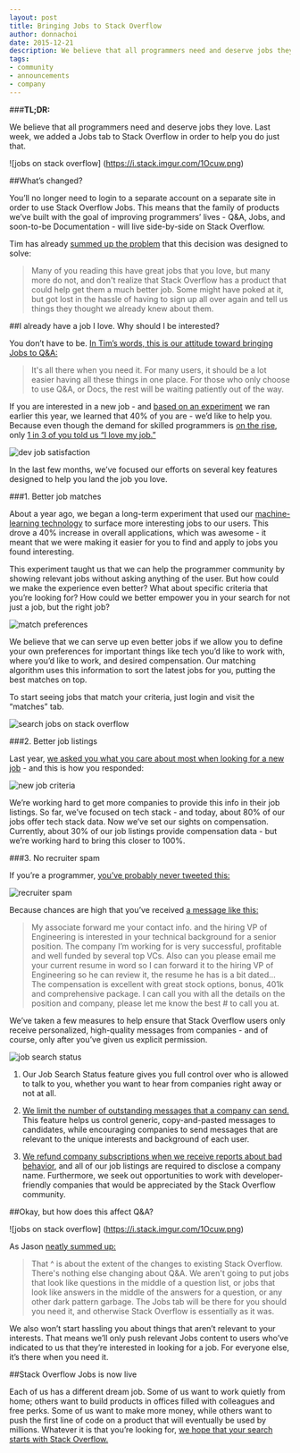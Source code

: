```yaml
---
layout: post
title: Bringing Jobs to Stack Overflow
author: donnachoi
date: 2015-12-21
description: We believe that all programmers need and deserve jobs they love. Last week, we added a Jobs tab to Stack Overflow in order to help you do just that. 
tags: 
- community
- announcements
- company
---
```

###**TL;DR:**

We believe that all programmers need and deserve jobs they love. Last week, we added a Jobs tab to Stack Overflow in order to help you do just that. 

![jobs on stack overflow] (https://i.stack.imgur.com/1Ocuw.png) 

##What’s changed? 
 
You’ll no longer need to login to a separate account on a separate site in order to use Stack Overflow Jobs. This means that the family of products we’ve built with the goal of improving programmers’ lives - Q&A, Jobs, and soon-to-be Documentation -  will live side-by-side on Stack Overflow. 

Tim has already [summed up the problem](http://meta.stackoverflow.com/questions/310066/stack-overflow-serving-programmers-even-better) that this decision was designed to solve:

> Many of you reading this have great jobs that you love, but many more do not, and don't realize that Stack Overflow has a product that could help get them a much better job. Some might have poked at it, but got lost in the hassle of having to sign up all over again and tell us things they thought we already knew about them.



##I already have a job I love. Why should I be interested?

You don’t have to be. [In Tim’s words, this is our attitude toward bringing Jobs to Q&A:](http://meta.stackoverflow.com/questions/310066/stack-overflow-serving-programmers-even-better)

> It's all there when you need it. For many users, it should be a lot easier having all these things in one place. For those who only choose to use Q&A, or Docs, the rest will be waiting patiently out of the way. 

If you are interested in a new job - and [based on an experiment](http://meta.stackoverflow.com/questions/312452/careers-unificintegration-jobs-on-stack-overflow) we ran earlier this year, we learned that 40% of you are - we’d like to help you. Because even though the demand for skilled programmers is [on the rise](http://www.bls.gov/ooh/computer-and-information-technology/software-developers.htm#tab-6), only [1 in 3 of you told us “I love my job.”](http://stackoverflow.com/research/developer-survey-2015#work-satisfaction)

![dev job satisfaction](https://i.stack.imgur.com/eWkBE.png)


In the last few months, we’ve focused our efforts on several key features designed to help you land the job you love.


###1. Better job matches

About a year ago, we began a long-term experiment that used our [machine-learning technology](http://kevinmontrose.com/2015/01/27/providence-machine-learning-at-stack-exchange/) to surface more interesting jobs to our users. This drove a 40% increase in overall applications, which was awesome - it meant that we were making it easier for you to find and apply to jobs you found interesting.

This experiment taught us that we can help the programmer community by showing relevant jobs without asking anything of the user. But how could we make the experience even better? What about specific criteria that you’re looking for?  How could we better empower you in your search for not just a job, but the right job?

![match preferences](https://i.stack.imgur.com/QN2HP.png)

We believe that we can serve up even better jobs if we allow you to define your own preferences for important things like tech you’d like to work with, where you’d like to work, and desired compensation. Our matching algorithm uses this information to sort the latest jobs for you, putting the best matches on top.

To start seeing jobs that match your criteria, just login and visit the “matches” tab. 

![search jobs on stack overflow](https://i.stack.imgur.com/9rGr6.png)


###2. Better job listings

Last year, [we asked you what you care about most when looking for a new job](https://drive.google.com/file/d/0Bzd_CzYvUxE5U1NSWnA2SFVKX00/view) - and this is how you responded:

![new job criteria](https://i.stack.imgur.com/I4L0O.png)

We’re working hard to get more companies to provide this info in their job listings. So far, we’ve focused on tech stack - and today, about 80% of our jobs offer tech stack data. Now we’ve set our sights on compensation. Currently, about 30% of our job listings provide compensation data - but we’re working hard to bring this closer to 100%. 


###3. No recruiter spam

If you’re a programmer, [you’ve probably never tweeted this:](http://jobtipsforgeeks.com/2012/04/12/why-recruiters-suck-and-what-you-can-do-about-it/)

![recruiter spam](https://i.stack.imgur.com/Ocgso.png)

Because chances are high that you’ve received [a message like this:](https://news.ycombinator.com/item?id=4433031)

> My associate forward me your contact info. and the hiring VP of Engineering is interested in your technical background for a senior position.
The company I’m working for is very successful, profitable and well funded by several top VCs. Also can you please email me your current resume in word so I can forward it to the hiring VP of Engineering so he can review it, the resume he has is a bit dated...
The compensation is excellent with great stock options, bonus, 401k and comprehensive package. I can call you with all the details on the position and company, please let me know the best # to call you at.


We’ve taken a few measures to help ensure that Stack Overflow users only receive personalized, high-quality messages from companies - and of course, only after you’ve given us explicit permission.

![job search status](https://i.stack.imgur.com/Z486L.png)

1. Our Job Search Status feature gives you full control over who is allowed to talk to you, whether you want to hear from companies right away or not at all.

2. [We limit the number of outstanding messages that a company can send.](http://careers.stackoverflow.com/faq#messageLimit) This feature helps us control generic, copy-and-pasted messages to candidates, while encouraging companies to send messages that are relevant to the unique interests and background of each user.

3. [We refund company subscriptions when we receive reports about bad behavior](http://meta.stackexchange.com/questions/161345/does-stackoverflow-investigate-employers-before-allowing-them-to-post-to-careers/161403#161403), and all of our job listings are required to disclose a company name. Furthermore, we seek out opportunities to work with developer-friendly companies that would be appreciated by the Stack Overflow community.



##Okay, but how does this affect Q&A? 

![jobs on stack overflow] (https://i.stack.imgur.com/1Ocuw.png) 

As Jason [neatly summed up:](http://meta.stackoverflow.com/questions/312452/careers-unificintegration-jobs-on-stack-overflow)

> That ^ is about the extent of the changes to existing Stack Overflow. There's nothing else changing about Q&A. We aren't going to put jobs that look like questions in the middle of a question list, or jobs that look like answers in the middle of the answers for a question, or any other dark pattern garbage. The Jobs tab will be there for you should you need it, and otherwise Stack Overflow is essentially as it was.

We also won’t start hassling you about things that aren’t relevant to your interests. That means we’ll only push relevant Jobs content to users who’ve indicated to us that they’re interested in looking for a job. For everyone else, it’s there when you need it. 


##Stack Overflow Jobs is now live

Each of us has a different dream job. Some of us want to work quietly from home; others want to build products in offices filled with colleagues and free perks. Some of us want to make more money, while others want to push the first line of code on a product that will eventually be used by millions. Whatever it is that you’re looking for, [we hope that your search starts with Stack Overflow.](http://stackoverflow.com/jobs)


